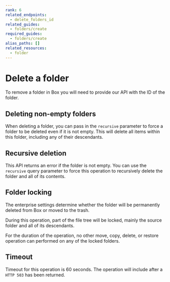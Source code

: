 ```yaml
---
rank: 6
related_endpoints:
  - delete_folders_id
related_guides:
  - folders/create
required_guides:
  - folders/create
alias_paths: []
related_resources:
  - folder
---
```


# Delete a folder

To remove a folder in Box you will need to provide our API with the ID of the
folder.

<Samples id='delete_folders_id' />

## Deleting non-empty folders

When deleting a folder, you can pass in the `recursive` parameter to
force a folder to be deleted even if it is not empty. This will delete all
items within this folder, including any of their descendants.

## Recursive deletion

This API returns an error if the folder is not empty. You
can use the `recursive` query parameter to force this
operation to recursively delete the folder and all of its
contents.

## Folder locking

The enterprise settings determine whether the folder will
be permanently deleted from Box or moved to the trash.

During this operation, part of the file tree will be locked, mainly
the source folder and all of its descendants.

For the duration of the operation, no other move, copy, delete, or restore
operation can performed on any of the locked folders.

## Timeout

Timeout for this operation is 60 seconds. The operation will include
after a `HTTP 503` has been returned.
